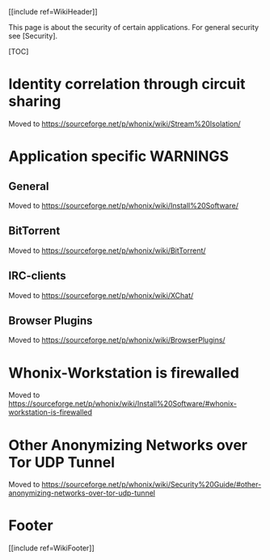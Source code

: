[[include ref=WikiHeader]]

This page is about the security of certain applications. For general security see [Security].

[TOC]

# Identity correlation through circuit sharing #
Moved to https://sourceforge.net/p/whonix/wiki/Stream%20Isolation/

# Application specific WARNINGS #
## General ##
Moved to https://sourceforge.net/p/whonix/wiki/Install%20Software/

## BitTorrent ##
Moved to https://sourceforge.net/p/whonix/wiki/BitTorrent/

## IRC-clients ##
Moved to https://sourceforge.net/p/whonix/wiki/XChat/

## Browser Plugins ##
Moved to https://sourceforge.net/p/whonix/wiki/BrowserPlugins/

# Whonix-Workstation is firewalled #
Moved to https://sourceforge.net/p/whonix/wiki/Install%20Software/#whonix-workstation-is-firewalled

# Other Anonymizing Networks over Tor UDP Tunnel #
Moved to https://sourceforge.net/p/whonix/wiki/Security%20Guide/#other-anonymizing-networks-over-tor-udp-tunnel

# Footer #
[[include ref=WikiFooter]]